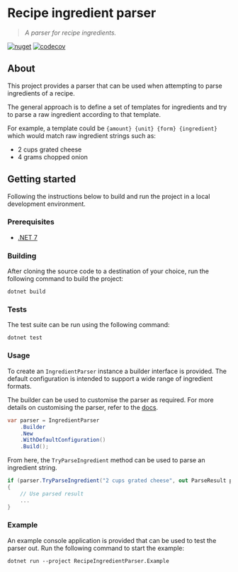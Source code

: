 # Recipe ingredient parser

> *A parser for recipe ingredients.*

[![nuget][nuget-image]][nuget-url]
[![codecov][codecov-image]][codecov-url]

## About

This project provides a parser that can be used when attempting to parse ingredients of a recipe.

The general approach is to define a set of templates for ingredients and try to parse a raw ingredient according to that template.

For example, a template could be `{amount} {unit} {form} {ingredient}` which would match raw ingredient strings such as:

* 2 cups grated cheese
* 4 grams chopped onion

## Getting started

Following the instructions below to build and run the project in a local development environment.

### Prerequisites

* [.NET 7](https://dotnet.microsoft.com/en-us/download/dotnet/7.0)

### Building

After cloning the source code to a destination of your choice, run the following command to build the project:

```shell
dotnet build
```

### Tests

The test suite can be run using the following command:

```shell
dotnet test
```

### Usage

To create an `IngredientParser` instance a builder interface is provided. The default configuration is intended to support a wide range of ingredient formats.

The builder can be used to customise the parser as required. For more details on customising the parser, refer to the [docs](./docs/).

```csharp
var parser = IngredientParser
    .Builder
    .New
    .WithDefaultConfiguration()
    .Build();
```

From here, the `TryParseIngredient` method can be used to parse an ingredient string.

```csharp
if (parser.TryParseIngredient("2 cups grated cheese", out ParseResult parseResult))
{
    // Use parsed result
    ...
}
```

### Example

An example console application is provided that can be used to test the parser out. Run the following command to start the example:

```shell
dotnet run --project RecipeIngredientParser.Example
```

[nuget-image]: https://img.shields.io/nuget/v/RecipeIngredientParser.Core?style=flat-square
[nuget-url]: https://www.nuget.org/packages/RecipeIngredientParser.Core/
[codecov-image]: https://img.shields.io/codecov/c/github/JedS6391/RecipeIngredientParser?style=flat-square&token=P5A6PMGOBA
[codecov-url]: https://codecov.io/gh/JedS6391/RecipeIngredientParser
